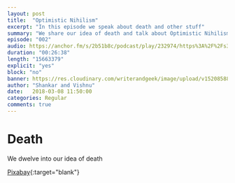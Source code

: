 ```yaml
---
layout: post
title:  "Optimistic Nihilism"
excerpt: "In this episode we speak about death and other stuff"
summary: "We share our idea of death and talk about Optimistic Nihilism"
episode: "002"
audio: https://anchor.fm/s/2b51b8c/podcast/play/232974/https%3A%2F%2Fs3-us-west-2.amazonaws.com%2Fanchor-audio-bank%2Fstaging%2F2018-2-7%2FEP002---Optimistic-Nihilism-eb80036c8a715.m4a
duration: "00:26:38"
length: "15663379"
explicit: "yes"
block: "no"
banner: https://res.cloudinary.com/writerandgeek/image/upload/v1520858869/RamblingJoint-small.jpg
author: "Shankar and Vishnu"
date:   2018-03-08 11:50:00
categories: Regular
comments: true
---
```

# Death
We dwelve into our idea of death

[Pixabay](https://pixabay.com/en/ball-cricket-game-sports-2502587/){:target="blank"}